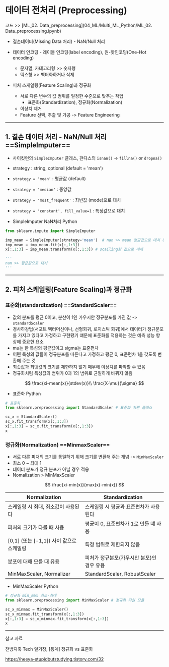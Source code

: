 # 데이터 전처리 (Preprocessing)

코드 >> [ML_02. Data_preprocessing](04_ML/Multi_ML_Python/ML_02. Data_preprocessing.ipynb)



- 결손데이터(Missing Data 처리) - NaN/Null 처리

- 데이터 인코딩 - 레이블 인코딩(label encoding), 원-핫인코딩(One-Hot encoding)
  - 문자열, 카테고리형 >> 숫자형
  - 텍스형 >> 벡터화하거나 삭제
- 피처 스케일링(Feature Scaling)과 정규화
  - 서로 다른 변수의 값 범위를 일정한 수준으로 맞추는 작업
    - 표준화(Standardization), 정규화(Normalization)
  - 이상치 제거
  - Feature 선택, 추출 및 가공 -> Feature Engineering



-----------------------



## 1. 결손 데이터 처리 - NaN/Null 처리  ==SimpleImputer==

- 사이킷런의 `SimpleImputer` 클래스, 판다스의 `isnan()` -> `fillna()` or `dropna()`
- strategy : string, optional (default = 'mean')
- `strategy = 'mean'` : 평균값 (default)
- `strategy = 'median'` : 중앙값
- `strategy = 'most_frequent'` : 최빈값 (mode)으로 대치
- `strategy = 'constant', fill_value=1` : 특정값으로 대치



- SimpleImputer NaN처리 Python

```python
from sklearn.impute import SimpleImputer

imp_mean = SimpleImputer(strategy='mean')  # nan >> mean 평균값으로 대치 (단순대입법)
imp_mean = imp_mean.fit(x[:,1:3])
x[:,1:3] = imp_mean.transform(x[:,1:3]) # scailing한 값으로 대체

'''
nan >> 평균값으로 대치
'''
```



------------------





## 2. 피처 스케일링(Feature Scaling)과 정규화



### 표준화(standardization)   ==StandardScaler==

- 값의 분포를 평균 0이고, 분산이 1인 가우시안 정규분포를 가진 값 -> `standardScaler`
- 경사하강법(서포트 벡터머신이나, 선형회귀, 로지스틱 회귀)에서 데이터가 정규분포를 가지고 있다고 가정하고 구현됐기 떄문에 표준화를 적용하는 것은 예측 성능 향상에 중요한 요소
- mu는 한 특성의 평균값이고 sigma는 표준편차
- 어떤 특성의 값들이 정규분포를 따른다고 가정하고 평균 0, 표준편차 1을 갖도록 변환해 주는 것
- 최솟값과 최댓값의 크기를 제한하지 않기 때무에 이상치를 파악할 수 있음
- 정규화처럼 특성값의 범위가 0과 1의 범위로 균일하게 바뀌지 않음

$$
\frac{xi-mean(x)}{stdev(x)}\\
\frac{X-\mu}{\sigma}
$$

- 표준화 Python

```python
# 표준화
from sklearn.preprocessing import StandardScaler # 표준화 지원 클래스

sc_x = StandardScaler()
sc_x.fit_transform(x[:,1:3])
x[:,1:3] = sc_x.fit_transform(x[:,1:3])
x
```





### 정규화(Normalization)   ==MinmaxScaler==

- 서로 다른 피처의 크기를 통일하기 위해 크기를 변환해 주는 개념 -> `MinMaxScaler`
- 최소 0 ~ 최대 1
- 데이터 분포가 정규 분포가 아닐 경우 적용
- Nomalization > MinMaxScaler

$$
\frac{xi-min(x)}{max(x)-min(x)}
$$



| Normalization                            | Standardization                            |
| ---------------------------------------- | ------------------------------------------ |
| 스케일링 시 최대, 최소값이 사용된다      | 스케일링 시 평균과 표준편차가 사용된다     |
| 피처의 크기가 다를 때 사용               | 평균이 0, 표준편차가 1로 만들 떄 사용      |
| [0,1] (또는 [-1,1]) 사이 값으로 스케일링 | 특정 범위로 제한되지 않음                  |
| 분포에 대해 모를 때 유용                 | 피처가 정규분포(가우시안 분포)인 경우 유용 |
| MinMaxScaler, Normalizer                 | StandardScaler, RobustScaler               |



- MinMaxScaler Python

```python
# 정규화 min_max 최소-최대
from sklearn.preprocessing import MinMaxScaler # 정규화 지원 모듈

sc_x_minmax = MinMaxScaler()
sc_x_minmax.fit_transform(x[:,1:3])
x[:,1:3] = sc_x_minmax.fit_transform(x[:,1:3])
x
```



 







______

참고 자료

천방지축 Tech 일기장, [통계] 정규화 vs 표준화

https://heeya-stupidbutstudying.tistory.com/32